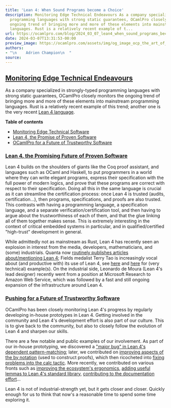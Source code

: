 ```yaml
---
title: 'Lean 4: When Sound Programs become a Choice'
description: Monitoring Edge Technical Endeavours As a company specialized in strongly-typed
  programming languages with strong static guarantees, OCamlPro closely monitors the
  ongoing trend of bringing more and more of these elements into mainstream programming
  languages. Rust is a relatively recent example of t...
url: https://ocamlpro.com/blog/2024_03_07_lean4_when_sound_programs_become_a_choice
date: 2024-03-07T13:31:53-00:00
preview_image: https://ocamlpro.com/assets/img/og_image_ocp_the_art_of_prog.png
authors:
- "\n    Adrien Champion\n  "
source:
---
```


<h2>
<a class="anchor"></a><a href="https://ocamlpro.com/blog/feed#watch" class="anchor-link">Monitoring Edge Technical Endeavours</a>
          </h2>
<p>As a company specialized in strongly-typed programming languages with strong
static guarantees, OCamlPro closely monitors the ongoing trend of bringing more
and more of these elements into mainstream programming languages. Rust is a
relatively recent example of this trend; another one is the very recent <a href="https://leanprover-community.github.io/index.html">Lean 4
language</a>.</p>
<p></p><div>
<strong>Table of contents</strong><p></p>
<ul>
<li><a href="https://ocamlpro.com/blog/feed#watch">Monitoring Edge Technical Software</a>
</li>
<li><a href="https://ocamlpro.com/blog/feed#lean4">Lean 4, the Promise of Proven Software</a>
</li>
<li><a href="https://ocamlpro.com/blog/feed#leanpro">OCamlPro for a Future of Trustworthy Software</a>
</li></ul></div>


<h3>
<a class="anchor"></a><a href="https://ocamlpro.com/blog/feed#lean4" class="anchor-link">Lean 4, the Promising Future of Proven Software</a>
          </h3>
<p>Lean 4 builds on the shoulders of giants like the Coq proof assistant, and
languages such as OCaml and Haskell, to put programmers in a world where they
can write elegant programs, express their specification with the full power of
modern logics, and prove that these programs are correct with respect to their
specification. Doing all this in the same language is crucial as it can
streamline the certification process: once Lean 4 is trusted (audits,
certification...), then programs, specifications, and proofs are also trusted.
This contrasts with having a programming language, a specification language,
and a separate verification/certification tool, and then having to argue about
the trustworthiness of each of them, and that the glue linking all of them
together makes sense. This is extremely interesting in the context of critical
embedded systems in particular, and in qualified/certified "high-trust"
development in general.</p>
<p>While admittedly not as mainstream as Rust, Lean 4 has recently seen an
explosion in interest from the media, developers, mathematicians, and (some)
industrials. Quanta now <a href="https://www.quantamagazine.org/tag/computer-assisted-proofs">routinely publishes articles about/mentioning Lean
4</a>; Fields medalist Terry Tao is increasingly vocal about (and
productive with) its use of Lean 4, see <a href="https://terrytao.wordpress.com/2023/11/18/formalizing-the-proof-of-pfr-in-lean4-using-blueprint-a-short-tour">here</a> and <a href="https://terrytao.wordpress.com/2023/12/05/a-slightly-longer-lean-4-proof-tour">here</a> for (very
technical) example(s). On the industrial side, Leonardo de Moura (Lean 4's lead
designer) recently went from a position at Microsoft Research to Amazon Web
Service, which was followed by a fast and still ongoing expansion of the
infrastructure around Lean 4.</p>
<h3>
<a class="anchor"></a><a href="https://ocamlpro.com/blog/feed#leanpro" class="anchor-link">Pushing for a Future of Trustworthy Software</a>
          </h3>
<p>OCamlPro has been closely monitoring Lean 4's progress by regularly developing
in-house prototypes in Lean 4. Getting involved in the community and Lean 4's
development effort is also part of our culture. This is to give back to the
community, but also to closely follow the evolution of Lean 4 and sharpen our
skills.</p>
<p>There are a few notable and public examples of our involvement. As part of our
in-house prototyping, we discovered a <a href="https://leanprover.zulipchat.com/#narrow/stream/270676-lean4/topic/case.20in.20dependent.20match.20not.20triggering.20.28.3F.29/near/288328239">"major bug" in Lean 4's dependent
pattern-matching</a>; later, we contributed on <a href="https://github.com/leanprover/lean4/pull/1811">improving aspects of the
by notation</a> (used to construct proofs), which then ricocheted into
<a href="https://github.com/leanprover/lean4/pull/1844">fixing problems into the calc tactic</a>. More recently, we contributed
on various fronts such as <a href="https://github.com/leanprover/lean4/issues/2988">improving the ecosystem's ergonomics</a>,
<a href="https://github.com/leanprover/std4/pull/233">adding useful lemmas to Lean 4's standard library</a>, <a href="https://github.com/leanprover/lean4/pull/2167">contributing to
the documentation effort</a>...</p>
<p>Lean 4 is not of industrial-strength yet, but it gets closer and closer.
Quickly enough for us to think that now's a reasonable time to spend some time
exploring it.</p>

